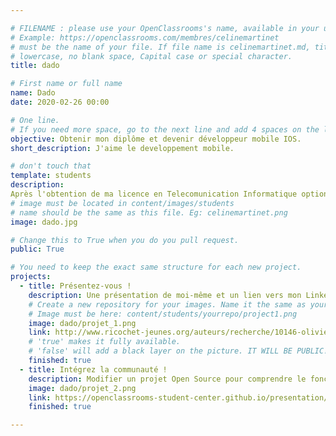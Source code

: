 ```yaml
---

# FILENAME : please use your OpenClassrooms's name, available in your url.
# Example: https://openclassrooms.com/membres/celinemartinet
# must be the name of your file. If file name is celinemartinet.md, title is celinemartinet.
# lowercase, no blank space, Capital case or special character.
title: dado

# First name or full name
name: Dado
date: 2020-02-26 00:00

# One line.
# If you need more space, go to the next line and add 4 spaces on the left, as in 'description'.
objective: Obtenir mon diplôme et devenir développeur mobile IOS.
short_description: J'aime le developpement mobile.

# don't touch that
template: students
description:
Après l'obtention de ma licence en Telecomunication Informatique option Developpement d'Applicatios Reparties  j'ai décidé d'évoluer vers le développement d'application mobile IOS.
# image must be located in content/images/students
# name should be the same as this file. Eg: celinemartinet.png
image: dado.jpg

# Change this to True when you do you pull request.
public: True

# You need to keep the exact same structure for each new project.
projects:
  - title: Présentez-vous !
    description: Une présentation de moi-même et un lien vers mon LinkedIn.
    # Create a new repository for your images. Name it the same as your nickname and profile picture.
    # Image must be here: content/students/yourrepo/project1.png
    image: dado/projet_1.png
    link: http://www.ricochet-jeunes.org/auteurs/recherche/10146-olivier-vogel
    # 'true' makes it fully available.
    # 'false' will add a black layer on the picture. IT WILL BE PUBLIC!
    finished: true
  - title: Intégrez la communauté !
    description: Modifier un projet Open Source pour comprendre le fonctionnement de Git, de Github et des pull requests. 
    image: dado/projet_2.png
    link: https://openclassrooms-student-center.github.io/presentation/students/ratus.html
    finished: true

---
```


